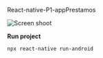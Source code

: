 React-native-P1-appPrestamos

![Screen shoot](https://drive.google.com/file/d/1zVD9L4yqOyxXI-pJRFvuT5QgXhUF0MRh/view?usp=sharing)

**Run project**

`npx react-native run-android`
